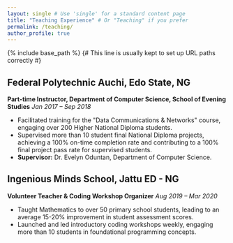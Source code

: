 ```yaml
---
layout: single # Use 'single' for a standard content page
title: "Teaching Experience" # Or "Teaching" if you prefer
permalink: /teaching/
author_profile: true
---
```


{% include base_path %} {# This line is usually kept to set up URL paths correctly #}

## Federal Polytechnic Auchi, Edo State, NG
**Part-time Instructor, Department of Computer Science, School of Evening Studies** *Jan 2017 – Sep 2018*

* Facilitated training for the "Data Communications & Networks" course, engaging over 200 Higher National Diploma students.
* Supervised more than 10 student final National Diploma projects, achieving a 100% on-time completion rate and contributing to a 100% final project pass rate for supervised students.
* **Supervisor:** Dr. Evelyn Oduntan, Department of Computer Science.

## Ingenious Minds School, Jattu ED - NG
**Volunteer Teacher & Coding Workshop Organizer** *Aug 2019 – Mar 2020*

* Taught Mathematics to over 50 primary school students, leading to an average 15-20% improvement in student assessment scores.
* Launched and led introductory coding workshops weekly, engaging more than 10 students in foundational programming concepts.
